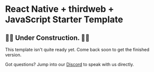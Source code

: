 # React Native + thirdweb + JavaScript Starter Template

## 👷🚧 Under Construction. 🚧👷

This template isn't quite ready yet. Come back soon to get the finished version.

Got questions? Jump into our [Discord](https://discord.com/invite/thirdweb) to speak with us directly.
